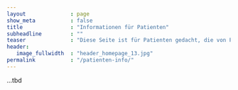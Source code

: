 ```yaml
---
layout              : page
show_meta           : false
title               : "Informationen für Patienten"
subheadline         : ""
teaser              : "Diese Seite ist für Patienten gedacht, die von Prof. Dr. Xenia Kobeleva tagsüber behandelts wird"
header:
   image_fullwidth  : "header_homepage_13.jpg"
permalink           : "/patienten-info/"
---
```

...tbd
